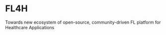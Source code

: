 # FL4H
Towards new ecosystem of open-source, community-driven FL platform for Healthcare Applications

